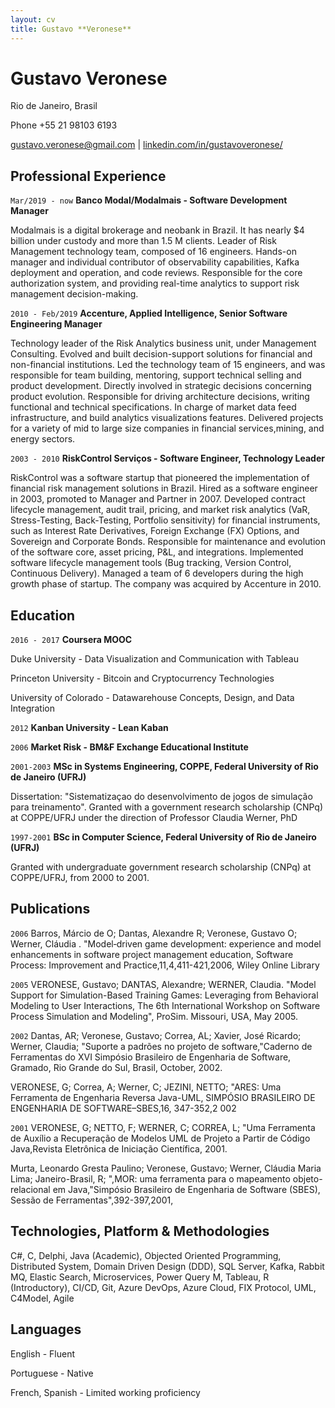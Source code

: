 ```yaml
---
layout: cv
title: Gustavo **Veronese**
---
```

# Gustavo Veronese
Rio de Janeiro, Brasil

Phone +55 21 98103 6193

<div id="webaddress">
<a href="gustavo.veronese@gmail.com">gustavo.veronese@gmail.com</a>
| <a href="https://linkedin.com/in/gustavoveronese">linkedin.com/in/gustavoveronese/</a>

</div>


## Professional Experience
`Mar/2019 - now`
__Banco Modal/Modalmais - Software Development Manager__

Modalmais is a digital brokerage and neobank in Brazil. It has nearly $4 billion under custody and more than 1.5 M clients. Leader of Risk Management technology team, composed of 16 engineers. Hands-on manager and individual contributor of observability capabilities, Kafka deployment and operation, and code reviews.
Responsible for the core authorization system, and providing real-time analytics to support risk management decision-making.


`2010 - Feb/2019`
__Accenture, Applied Intelligence, Senior Software Engineering Manager__

Technology leader of the Risk Analytics business unit, under Management Consulting. Evolved and built decision-support solutions for financial and non-financial institutions. Led the technology team of 15 engineers, and was responsible for team building, mentoring, support technical selling and product development. Directly involved in strategic decisions concerning product evolution. Responsible for driving architecture decisions, writing functional and technical specifications. In charge of market data feed infrastructure, and build analytics visualizations features. Delivered projects for a variety of mid to large size companies in financial services,mining, and energy sectors.


`2003 - 2010`
__RiskControl Serviços - Software Engineer, Technology Leader__

RiskControl was a software startup that pioneered the implementation of financial risk management solutions in Brazil. Hired as a software engineer in 2003, promoted to Manager and Partner in 2007. Developed contract lifecycle management, audit trail, pricing, and market risk analytics (VaR, Stress-Testing, Back-Testing, Portfolio sensitivity) for financial instruments, such as Interest Rate Derivatives, Foreign Exchange (FX) Options, and Sovereign and Corporate Bonds. Responsible for maintenance and evolution of the software core, asset pricing, P&L, and integrations. Implemented software lifecycle management tools (Bug tracking, Version Control, Continuous Delivery). Managed a team of 6 developers during the high growth phase of startup. The company was acquired by Accenture in 2010. 


## Education

`2016 - 2017`
__Coursera MOOC__

Duke University - Data Visualization and Communication with Tableau

Princeton University - Bitcoin and Cryptocurrency Technologies

University of Colorado - Datawarehouse Concepts, Design, and Data Integration

`2012`
__Kanban University - Lean Kaban__

`2006`
__Market Risk - BM&F Exchange Educational Institute__


`2001-2003`
__MSc in Systems Engineering, COPPE, Federal University of Rio de Janeiro (UFRJ)__

Dissertation: "Sistematizaçao do desenvolvimento de jogos de simulação para treinamento".
Granted with a government research scholarship (CNPq) at COPPE/UFRJ under the direction of Professor Claudia Werner, PhD
 

`1997-2001`
__BSc in Computer Science, Federal University of Rio de Janeiro (UFRJ)__

Granted with undergraduate government research scholarship (CNPq) at COPPE/UFRJ, from 2000 to 2001.

## Publications

`2006`
Barros, Márcio de O; Dantas, Alexandre R; Veronese, Gustavo O; Werner, Cláudia . "Model‐driven game development: experience and model enhancements in software project management education, Software Process: Improvement and Practice,11,4,411-421,2006, Wiley Online Library

`2005`
VERONESE, Gustavo; DANTAS, Alexandre; WERNER, Claudia. "Model Support for Simulation-Based Training Games: Leveraging from Behavioral Modeling to User Interactions, The 6th International Workshop on Software Process Simulation and Modeling", ProSim. Missouri, USA, May 2005.

`2002`
Dantas, AR; Veronese, Gustavo; Correa, AL; Xavier, José Ricardo; Werner, Claudia; "Suporte a padrões no projeto de software,"Caderno de Ferramentas do XVI Simpósio Brasileiro de Engenharia de Software, Gramado, Rio Grande do Sul, Brasil, October, 2002.

VERONESE, G; Correa, A; Werner, C; JEZINI, NETTO; "ARES: Uma Ferramenta de Engenharia Reversa Java-UML, SIMPÓSIO BRASILEIRO DE ENGENHARIA DE SOFTWARE–SBES,16, 347-352,2 002

`2001`
VERONESE, G; NETTO, F; WERNER, C; CORREA, L; "Uma Ferramenta de Auxílio a Recuperação de Modelos UML de Projeto a Partir de Código Java,Revista Eletrônica de Iniciação Científica, 2001.

Murta, Leonardo Gresta Paulino; Veronese, Gustavo; Werner, Cláudia Maria Lima; Janeiro-Brasil, R; ",MOR: uma ferramenta para o mapeamento objeto-relacional em Java,"Simpósio Brasileiro de Engenharia de Software (SBES), Sessão de Ferramentas",392-397,2001,



## Technologies, Platform & Methodologies

C#, C, Delphi, Java (Academic), Objected Oriented Programming,  Distributed System, Domain Driven
Design (DDD), SQL Server, Kafka, Rabbit MQ, Elastic Search, Microservices, Power Query M, Tableau, R (Introductory), CI/CD, Git, Azure DevOps, Azure Cloud, FIX Protocol, UML, C4Model, Agile

## Languages

English - Fluent

Portuguese - Native 

French, Spanish - Limited working proficiency

<!-- ### Footer

Last updated: July 2021 -->

